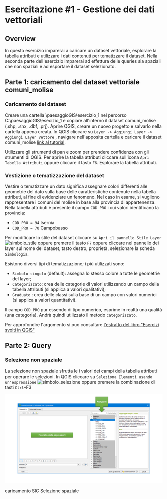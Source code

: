 # Esercitazione #1 - Gestione dei dati vettoriali

## Overview
In questo esercizio imparerai a caricare un dataset vettoriale, esplorare la tabella attributi e utilizzare i dati contenuti per tematizzare il dataset. Nella seconda parte dell'esercizio imparerai ad effettura delle queries sia spaziali che non spaziali e ad esportare il dataset selezionato.

## Parte 1: caricamento del dataset vettoriale comuni_molise

### Caricamento del dataset
Creare una cartella \paesaggioGIS\esercizio_1 nel percorso C:\paesaggioGIS\esecizio_1 e copiare all'interno il dataset comuni_molise (.shp, .shx, .dbf, .prj). Aprire QGIS, creare un nuovo progetto e salvarlo nella cartella appena creata.
In QGIS cliccare su `Layer -> Aggiungi Layer -> Aggiungi Layer Vettore` , navigare nell'apposita cartella e caricare il dataset comuni_molise [link al tutorial](./materiale/tutorial/caricamento_vettoriali/index).


Utilizzare gli strumenti di pan e zoom per prendere confidenza con gli strumenti di QGIS. Per aprire la tabella attributi cliccare sull'icona `Apri Tabella Attributi` oppure cliccare il tasto `F6`. Esplorare la tabella attributi.

### Vestizione o tematizzazione del dataset
Vestire o tematizzare un dato significa assegnare colori differenti alle geometrie del dato sulla base delle caratteristiche contenute nella tabella attributi, al fine di evidenziare un fenomeno.
Nel caso in esame, si vugliono rappresentare i comuni del molise in base alla provincia di appartenenza. Nella tabella attributi è presente il campo `COD_PRO` i cui valori identificano la provincia:

* `COD_PRO = 94` Isernia
* `COD_PRO = 70` Campobasso

Per modificare lo stile del dataset cliccare su `Apri il pannello Stile Layer` ![simbolo_stile](https://docs.qgis.org/3.16/en/_images/symbology.png) oppure premere il tasto `F7` oppure cliccare nel pannello dei layer sul nome del dataset, tasto destro, proprietà, selezionare la scheda `Simbologia`.

Esistono diversi tipi di tematizzazione; i più utilizzati sono:

* `Simbolo singolo` (default): assegna lo stesso colore a tutte le geometrie del layer;
* `Categorizzato`: crea delle categorie di valori utilizzando un campo della tabella attributi (si applica a valori qualitativi);
* `Graduato` : crea delle classi sulla base di un campo con valori numerici (si applica a valori quantitativi).

Il campo `COD_PRO` pur essendo di tipo numerico, esprime in realtà una qualità (una categoria). Andrà quindi utilizzato il metodo `categorizzato`.

Per approfondire l'argomento si può consultare [l'estratto del libro "Esercizi svolti in QGIS"](https://www.darioflaccovio.it/index.php?controller=attachment&id_attachment=648)

## Parte 2: Query

### Selezione non spaziale
La selezione non spaziale sfrutta le i valori dei campi della tabella attributi per operare le selezioni. In QGIS cliccare su `Seleziona Elementi usando un'espressione` ![simbolo_selezione](https://docs.qgis.org/3.16/en/_images/mIconExpressionSelect.png) oppure premere la combinazione di tasti `Ctrl+`F3

![sistema](../../../images/selection.png)



caricamento SIC
Selezione spaziale
